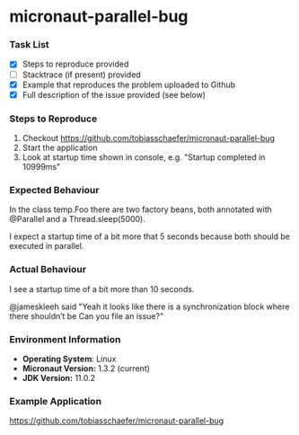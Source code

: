 # micronaut-parallel-bug

### Task List

- [x] Steps to reproduce provided
- [ ] Stacktrace (if present) provided
- [x] Example that reproduces the problem uploaded to Github
- [x] Full description of the issue provided (see below)

### Steps to Reproduce

1. Checkout https://github.com/tobiasschaefer/micronaut-parallel-bug
2. Start the application
3. Look at startup time shown in console, e.g. "Startup completed in 10999ms"

### Expected Behaviour

In the class temp.Foo there are two factory beans, both annotated with @Parallel and a Thread.sleep(5000).

I expect a startup time of a bit more that 5 seconds because both should be executed in parallel.

### Actual Behaviour

I see a startup time of a bit more than 10 seconds.

@jameskleeh said "Yeah it looks like there is a synchronization block where there shouldn’t be
Can you file an issue?"

### Environment Information

- **Operating System**: Linux
- **Micronaut Version:** 1.3.2 (current)
- **JDK Version:** 11.0.2

### Example Application

https://github.com/tobiasschaefer/micronaut-parallel-bug

